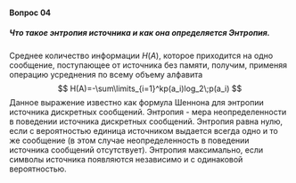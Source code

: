 #### Вопрос 04 

##### Что такое энтропия источника и как она определяется Энтропия. 

Среднее количество информации $H(A)$, которое приходится на одно сообщение, поступающее от источника без памяти, получим, применяя операцию усреднения по всему объему алфавита
$$
H(A)=-\sum\limits_{i=1}^kp(a_i)log_2\;p(a_i)
$$
Данное выражение известно как формула Шеннона для энтропии источника дискретных сообщений. Энтропия - мера неопределенности в поведении источника дискретных сообщений. Энтропия равна нулю, если с вероятностью единица источником выдается всегда одно и то же сообщение (в этом случае неопределенность в поведении источника сообщений отсутствует). Энтропия максимально, если символы источника появляются независимо и с одинаковой вероятностью.